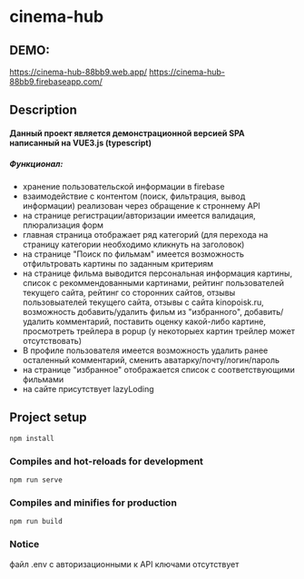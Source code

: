 # cinema-hub
## DEMO:
https://cinema-hub-88bb9.web.app/
https://cinema-hub-88bb9.firebaseapp.com/

## Description
#### Данный проект является демонстрационной версией SPA написанный на VUE3.js (typescript)
##### Функционал:
- хранение пользовательской информации в firebase
- взаимодействие с контентом (поиск, фильтрация, вывод информации) реализован через обращение к строннему API
- на странице регистрации/авторизации имеется валидация, плюрализация форм
- главная страница отображает ряд категорий (для перехода на страницу категории необходимо кликнуть на заголовок)
- на странице "Поиск по фильмам" имеется возможность отфильтровать картины по заданным критериям
- на странице фильма выводится персональная информация картины, список с рекоммендованными картинами,
рейтинг пользователей текущего сайта, рейтинг со сторонних сайтов, отзывы пользовыателей текущего сайта,
отзывы с сайта kinopoisk.ru, возможность добавить/удалить фильм из "избранного", добавить/удалить комментарий,
поставить оценку какой-либо картине, просмотреть трейлера в popup (у некоторыех картин трейлер может отсутствовать)
- В профиле пользователя имеется возможность удалить ранее осталенный комментарий, сменить аватарку/почту/логин/пароль
- на странице "избранное" отображается список с соответствующими фильмами
- на сайте присутствует lazyLoding

## Project setup
```
npm install
```

### Compiles and hot-reloads for development
```
npm run serve
```

### Compiles and minifies for production
```
npm run build
```

### Notice
файл .env с авторизационными к API ключами отсутствует


